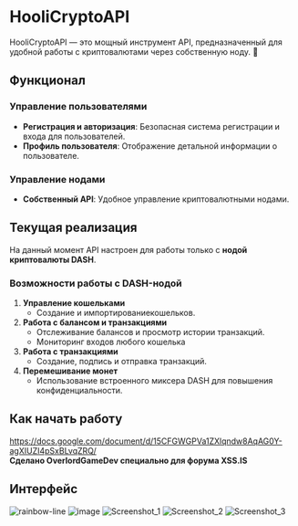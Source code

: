 # HooliCryptoAPI

HooliCryptoAPI — это мощный инструмент API, предназначенный для удобной работы с криптовалютами через собственную ноду. 🚀

## Функционал

### Управление пользователями  
- **Регистрация и авторизация**: Безопасная система регистрации и входа для пользователей.  
- **Профиль пользователя**: Отображение детальной информации о пользователе.  

### Управление нодами  
- **Собственный API**: Удобное управление криптовалютными нодами.  

## Текущая реализация  
На данный момент API настроен для работы только с **нодой криптовалюты DASH**.  

### Возможности работы с DASH-нодой  
1. **Управление кошельками**  
   - Создание и импортированиекошельков.  
2. **Работа с балансом и транзакциями**  
   - Отслеживание балансов и просмотр истории транзакций.
   - Мониторинг входов любого кошелька
3. **Работа с транзакциями**  
   - Создание, подпись и отправка транзакций.  
4. **Перемешивание монет**  
   - Использование встроенного миксера DASH для повышения конфиденциальности.  

## Как начать работу  
https://docs.google.com/document/d/15CFGWGPVa1ZXlqndw8AqAG0Y-agXIUZI4pSxBLvqZRQ/  
**Сделано OverlordGameDev специально для форума XSS.IS**  
## Интерфейс  
![rainbow-line](https://github.com/user-attachments/assets/4bcf460e-030c-41d7-bcf5-57ccf8df7283)
![image](https://github.com/user-attachments/assets/a375d7ce-ac35-437c-81ab-110e67893df8)
![Screenshot_1](https://github.com/user-attachments/assets/d602a4b9-7bab-4b93-b341-f81bfba3bd67)
![Screenshot_2](https://github.com/user-attachments/assets/d03083dc-1995-4c06-8267-aca5308531b1)
![Screenshot_3](https://github.com/user-attachments/assets/4a974984-a9fa-4a2f-a303-700a63c5c018)


